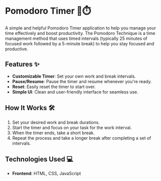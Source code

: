 # Pomodoro Timer 🍅⏱️

A simple and helpful Pomodoro Timer application to help you manage your time effectively and boost productivity. The Pomodoro Technique is a time management method that uses timed intervals (typically 25 minutes of focused work followed by a 5-minute break) to help you stay focused and productive.

## Features ✨
- **Customizable Timer**: Set your own work and break intervals.
- **Pause/Resume**: Pause the timer and resume whenever you're ready.
- **Reset**: Easily reset the timer to start over.
- **Simple UI**: Clean and user-friendly interface for seamless use.

## How It Works 🛠️
1. Set your desired work and break durations.
2. Start the timer and focus on your task for the work interval.
3. When the timer ends, take a short break.
4. Repeat the process and take a longer break after completing a set of intervals.

## Technologies Used 💻
- **Frontend**: HTML, CSS, JavaScript 
